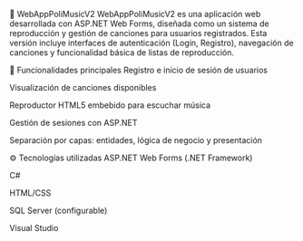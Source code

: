 🎵 WebAppPoliMusicV2
WebAppPoliMusicV2 es una aplicación web desarrollada con ASP.NET Web Forms, diseñada como un sistema de reproducción y gestión de canciones para usuarios registrados. Esta versión incluye interfaces de autenticación (Login, Registro), navegación de canciones y funcionalidad básica de listas de reproducción.

🚀 Funcionalidades principales
Registro e inicio de sesión de usuarios

Visualización de canciones disponibles

Reproductor HTML5 embebido para escuchar música

Gestión de sesiones con ASP.NET

Separación por capas: entidades, lógica de negocio y presentación

⚙️ Tecnologías utilizadas
ASP.NET Web Forms (.NET Framework)

C#

HTML/CSS

SQL Server (configurable)

Visual Studio


 
